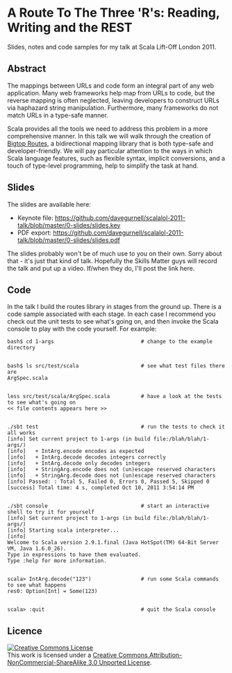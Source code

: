 A Route To The Three 'R's: Reading, Writing and the REST
========================================================

Slides, notes and code samples for my talk at Scala Lift-Off London 2011.

Abstract
--------

The mappings between URLs and code form an integral part of any web application. Many web frameworks help map from URLs to code, but the reverse mapping is often neglected, leaving developers to construct URLs via haphazard string manipulation. Furthermore, many frameworks do not match URLs in a type-safe manner.

Scala provides all the tools we need to address this problem in a more comprehensive manner. In this talk we will walk through the creation of [Bigtop Routes], a bidirectional mapping library that is both type-safe and developer-friendly. We will pay particular attention to the ways in which Scala language features, such as flexible syntax, implicit conversions, and a touch of type-level programming, help to simplify the task at hand.

[Bigtop Routes]: http://bigtopweb.com/routes

Slides
------

The slides are available here:

 - Keynote file: https://github.com/davegurnell/scalalol-2011-talk/blob/master/0-slides/slides.key
 - PDF export:   https://github.com/davegurnell/scalalol-2011-talk/blob/master/0-slides/slides.pdf

The slides probably won't be of much use to you on their own. Sorry about that - it's just that kind of talk. Hopefully the Skills Matter guys will record the talk and put up a video. If/when they do, I'll post the link here.

Code
----

In the talk I build the routes library in stages from the ground up. There is a code sample associated with each stage. In each case I recommend you check out the unit tests to see what's going on, and then invoke the Scala console to play with the code yourself. For example:

    bash$ cd 1-args                            # change to the example directory


    bash$ ls src/test/scala                    # see what test files there are
    ArgSpec.scala


    less src/test/scala/ArgSpec.scala          # have a look at the tests to see what's going on
    << file contents appears here >>


    ./sbt test                                 # run the tests to check it all works
    [info] Set current project to 1-args (in build file:/blah/blah/1-args/)
    [info]   + IntArg.encode encodes as expected
    [info]   + IntArg.decode decodes integers correctly
    [info]   + IntArg.decode only decodes integers
    [info]   + StringArg.encode does not (un)escape reserved characters
    [info]   + StringArg.decode does not (un)escape reserved characters
    [info] Passed: : Total 5, Failed 0, Errors 0, Passed 5, Skipped 0
    [success] Total time: 4 s, completed Oct 10, 2011 3:54:14 PM


    ./sbt console                              # start an interactive shell to try it for yourself
    [info] Set current project to 1-args (in build file:/blah/blah/1-args/)
    [info] Starting scala interpreter...
    [info] 
    Welcome to Scala version 2.9.1.final (Java HotSpot(TM) 64-Bit Server VM, Java 1.6.0_26).
    Type in expressions to have them evaluated.
    Type :help for more information.


    scala> IntArg.decode("123")                # run some Scala commands to see what happens
    res0: Option[Int] = Some(123)


    scala> :quit                               # quit the Scala console

Licence
-------

<a rel="license" href="http://creativecommons.org/licenses/by-nc-sa/3.0/"><img alt="Creative Commons License" style="border-width:0" src="http://i.creativecommons.org/l/by-nc-sa/3.0/88x31.png" /></a><br />This work is licensed under a <a rel="license" href="http://creativecommons.org/licenses/by-nc-sa/3.0/">Creative Commons Attribution-NonCommercial-ShareAlike 3.0 Unported License</a>.
